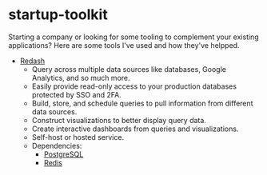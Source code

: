 # startup-toolkit

Starting a company or looking for some tooling to complement your existing applications?
Here are some tools I've used and how they've helpped.

- [Redash](http://github.com/getredash/redash)
  - Query across multiple data sources like databases, Google Analytics, and so much more.
  - Easily provide read-only access to your production databases protected by SSO and 2FA.
  - Build, store, and schedule queries to pull information from different data sources.
  - Construct visualizations to better display query data.
  - Create interactive dashboards from queries and visualizations.
  - Self-host or hosted service.
  - Dependencies:
    - [PostgreSQL](https://postgresql.org/)
    - [Redis](https://redislabs.com/)
